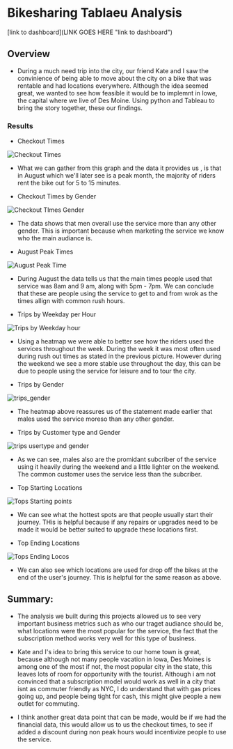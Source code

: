 # Bikesharing Tablaeu Analysis

[link to dashboard](LINK GOES HERE "link to dashboard")

## Overview
- During a much need trip into the city, our friend Kate and I saw the convinience of being able to move about the city on a bike that was rentable and had locations everywhere. Although the idea seemed great, we wanted to see how feasible it would be to implemnt in Iowe, the capital where we live of Des Moine. Using python and Tableau to bring the story together, these our findings. 

### Results

- Checkout Times

![Checkout Times](./resources/checkout_times.png)

- What we can gather from this graph and the data it provides us , is that in August which we'll later see is a peak month, the majority of riders rent the bike out for 5 to 15 minutes.

- Checkout Times by Gender 

![Checkout TImes Gender](./resources/checkout_time_gender.png)

- The data shows that men overall use the service more than any other gender. This is important because when marketing the service we know who the main audiance is. 

- August Peak Times

![August Peak Time](./resources/august_peak.png)

- During August the data tells us that the main times people used that service was 8am and 9 am, along with 5pm - 7pm. We can conclude that these are people using the service to get to and from wrok as the times allign with common rush hours.

- Trips by Weekday per Hour

![Trips by Weekday hour](./resources/trips_weekday_hour.png)

- Using a heatmap we were able to better see how the riders used the services throughout the week. During the week it was most often used during rush out times as stated in the previous picture. However during the weekend we see a more stable use throughout the day, this can be due to people using the service for leisure and to tour the city. 

- Trips by Gender 

![trips_gender](./resources/trips_gender.png)

- The heatmap above reassures us of the statement made earlier that males used the service moreso than any other gender. 

- Trips by Customer type and Gender

![trips usertype and gender](./resources/trips_usertype_gender.png)

- As we can see, males also are the promidant subcriber of the service using it heavily during the weekend and a little lighter on the weekend. The common customer uses the service less than the subcriber. 

- Top Starting Locations 

![Tops Starting points](./resources/top_starting_locos.png)

- We can see what the hottest spots are that people usually start their journey. THis is helpful because if any repairs or upgrades need to be made it would be better suited to upgrade these locations first.

- Top Ending Locations 

![Tops Ending Locos](./resources/top_ending_locos.png)

- We can also see which locations are used for drop off the bikes at the end of the user's journey. This is helpful for the same reason as above. 

## Summary:

- The analysis we built during this projects allowed us to see very important business metrics such as who our traget audiance should be, what locations were the most popular for the service, the fact that the subscription method works very well for this type of business. 

- Kate and I's idea to bring this service to our home town is great, because although not many people vacation in Iowa, Des Moines is among one of the most if not, the most popular city in the state, this leaves lots of room for opportunity with the tourist. Although i am not convinced that a subscription model would work as well in a city that isnt as commuter friendly as NYC, I do understand that with gas prices going up, and people being tight for cash, this might give people a new outlet for commuting. 

- I think another great data point that can be made, would be if we had the financial data, this would allow us to us the checkout times, to see if added a discount during non peak hours would incentivize people to use the service. 
